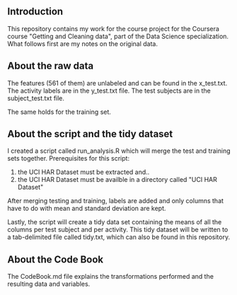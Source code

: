 Introduction
------------
This repository contains my work for the course project for the Coursera course "Getting and Cleaning data", part of the Data Science specialization.
What follows first are my notes on the original data.

About the raw data
------------------

The features (561 of them) are unlabeled and can be found in the x_test.txt. 
The activity labels are in the y_test.txt file.
The test subjects are in the subject_test.txt file.

The same holds for the training set.

About the script and the tidy dataset
-------------------------------------
I created a script called run_analysis.R which will merge the test and training sets together.
Prerequisites for this script:

1. the UCI HAR Dataset must be extracted and..
2. the UCI HAR Dataset must be availble in a directory called "UCI HAR Dataset"

After merging testing and training, labels are added and only columns that have to do with mean and standard deviation are kept.

Lastly, the script will create a tidy data set containing the means of all the columns per test subject and per activity.
This tidy dataset will be written to a tab-delimited file called tidy.txt, which can also be found in this repository.

About the Code Book
-------------------
The CodeBook.md file explains the transformations performed and the resulting data and variables.
